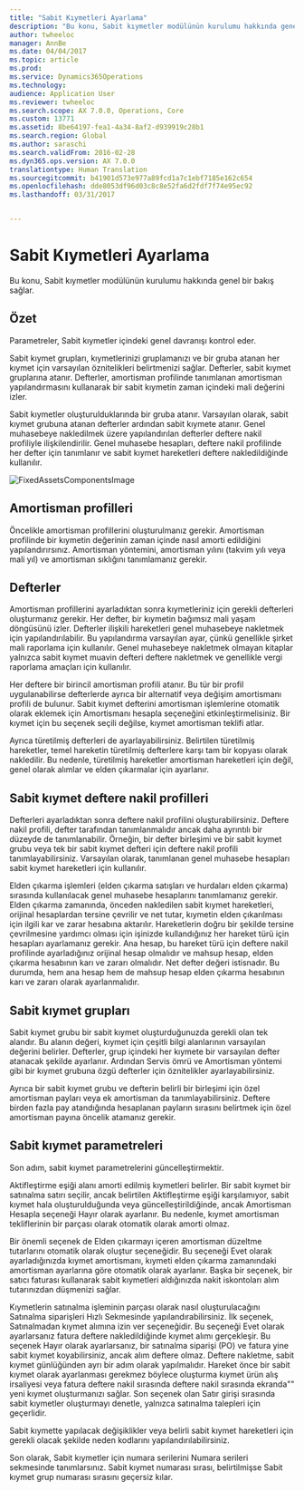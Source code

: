 ```yaml
---
title: "Sabit Kıymetleri Ayarlama"
description: "Bu konu, Sabit kıymetler modülünün kurulumu hakkında genel bir bakış sağlar."
author: twheeloc
manager: AnnBe
ms.date: 04/04/2017
ms.topic: article
ms.prod: 
ms.service: Dynamics365Operations
ms.technology: 
audience: Application User
ms.reviewer: twheeloc
ms.search.scope: AX 7.0.0, Operations, Core
ms.custom: 13771
ms.assetid: 8be64197-fea1-4a34-8af2-d939919c28b1
ms.search.region: Global
ms.author: saraschi
ms.search.validFrom: 2016-02-28
ms.dyn365.ops.version: AX 7.0.0
translationtype: Human Translation
ms.sourcegitcommit: b41901d573e977a89fcd1a7c1ebf7185e162c654
ms.openlocfilehash: dde8053df96d03c8c8e52fa6d2fdf7f74e95ec92
ms.lasthandoff: 03/31/2017


---
```


# <a name="set-up-fixed-assets"></a>Sabit Kıymetleri Ayarlama

Bu konu, Sabit kıymetler modülünün kurulumu hakkında genel bir bakış sağlar.

<a name="overview"></a>Özet
--------
Parametreler, Sabit kıymetler içindeki genel davranışı kontrol eder.

Sabit kıymet grupları, kıymetlerinizi gruplamanızı ve bir gruba atanan her kıymet için varsayılan öznitelikleri belirtmenizi sağlar. Defterler, sabit kıymet gruplarına atanır. Defterler, amortisman profilinde tanımlanan amortisman yapılandırmasını kullanarak bir sabit kıymetin zaman içindeki mali değerini izler.

Sabit kıymetler oluşturulduklarında bir gruba atanır. Varsayılan olarak, sabit kıymet grubuna atanan defterler ardından sabit kıymete atanır. Genel muhasebeye nakledilmek üzere yapılandırılan defterler deftere nakil profiliyle ilişkilendirilir. Genel muhasebe hesapları, deftere nakil profilinde her defter için tanımlanır ve sabit kıymet hareketleri deftere nakledildiğinde kullanılır. 

![FixedAssetsComponentsImage](./media/FAComponents_Updated.png)

## <a name="depreciation-profiles"></a>Amortisman profilleri
Öncelikle amortisman profillerini oluşturulmanız gerekir. Amortisman profilinde bir kıymetin değerinin zaman içinde nasıl amorti edildiğini yapılandırırsınız. Amortisman yöntemini, amortisman yılını (takvim yılı veya mali yıl) ve amortisman sıklığını tanımlamanız gerekir.

## <a name="books"></a>Defterler
Amortisman profillerini ayarladıktan sonra kıymetleriniz için gerekli defterleri oluşturmanız gerekir. Her defter, bir kıymetin bağımsız mali yaşam döngüsünü izler. Defterler ilişkili hareketleri genel muhasebeye nakletmek için yapılandırılabilir. Bu yapılandırma varsayılan ayar, çünkü genellikle şirket mali raporlama için kullanılır. Genel muhasebeye nakletmek olmayan kitaplar yalnızca sabit kıymet muavin defteri deftere nakletmek ve genellikle vergi raporlama amaçları için kullanılır.

Her deftere bir birincil amortisman profili atanır. Bu tür bir profil uygulanabilirse defterlerde ayrıca bir alternatif veya değişim amortismanı profili de bulunur. Sabit kıymet defterini amortisman işlemlerine otomatik olarak eklemek için Amortismanı hesapla seçeneğini etkinleştirmelisiniz. Bir kıymet için bu seçenek seçili değilse, kıymet amortisman teklifi atlar.

Ayrıca türetilmiş defterleri de ayarlayabilirsiniz. Belirtilen türetilmiş hareketler, temel hareketin türetilmiş defterlere karşı tam bir kopyası olarak nakledilir. Bu nedenle, türetilmiş hareketler amortisman hareketleri için değil, genel olarak alımlar ve elden çıkarmalar için ayarlanır.

## <a name="fixed-asset-posting-profiles"></a>Sabit kıymet deftere nakil profilleri
Defterleri ayarladıktan sonra deftere nakil profilini oluşturabilirsiniz. Deftere nakil profili, defter tarafından tanımlanmalıdır ancak daha ayrıntılı bir düzeyde de tanımlanabilir. Örneğin, bir defter birleşimi ve bir sabit kıymet grubu veya tek bir sabit kıymet defteri için deftere nakil profili tanımlayabilirsiniz. Varsayılan olarak, tanımlanan genel muhasebe hesapları sabit kıymet hareketleri için kullanılır.

Elden çıkarma işlemleri (elden çıkarma satışları ve hurdaları elden çıkarma) sırasında kullanılacak genel muhasebe hesaplarını tanımlamanız gerekir. Elden çıkarma zamanında, önceden nakledilen sabit kıymet hareketleri, orijinal hesaplardan tersine çevrilir ve net tutar, kıymetin elden çıkarılması için ilgili kar ve zarar hesabına aktarılır. Hareketlerin doğru bir şekilde tersine çevrilmesine yardımcı olması için işinizde kullandığınız her hareket türü için hesapları ayarlamanız gerekir. Ana hesap, bu hareket türü için deftere nakil profilinde ayarladığınız orijinal hesap olmalıdır ve mahsup hesap, elden çıkarma hesabının karı ve zararı olmalıdır. Net defter değeri istisnadır. Bu durumda, hem ana hesap hem de mahsup hesap elden çıkarma hesabının karı ve zararı olarak ayarlanmalıdır.

## <a name="fixed-asset-groups"></a>Sabit kıymet grupları
Sabit kıymet grubu bir sabit kıymet oluşturduğunuzda gerekli olan tek alandır. Bu alanın değeri, kıymet için çeşitli bilgi alanlarının varsayılan değerini belirler. Defterler, grup içindeki her kıymete bir varsayılan defter atanacak şekilde ayarlanır. Ardından Servis ömrü ve Amortisman yöntemi gibi bir kıymet grubuna özgü defterler için öznitelikler ayarlayabilirsiniz.

Ayrıca bir sabit kıymet grubu ve defterin belirli bir birleşimi için özel amortisman payları veya ek amortisman da tanımlayabilirsiniz. Deftere birden fazla pay atandığında hesaplanan payların sırasını belirtmek için özel amortisman payına öncelik atamanız gerekir.

## <a name="fixed-asset-parameters"></a>Sabit kıymet parametreleri
Son adım, sabit kıymet parametrelerini güncelleştirmektir.

Aktifleştirme eşiği alanı amorti edilmiş kıymetleri belirler. Bir sabit kıymet bir satınalma satırı seçilir, ancak belirtilen Aktifleştirme eşiği karşılamıyor, sabit kıymet hala oluşturulduğunda veya güncelleştirildiğinde, ancak Amortisman Hesapla seçeneği Hayır olarak ayarlanır. Bu nedenle, kıymet amortisman tekliflerinin bir parçası olarak otomatik olarak amorti olmaz.

Bir önemli seçenek de Elden çıkarmayı içeren amortisman düzeltme tutarlarını otomatik olarak oluştur seçeneğidir. Bu seçeneği Evet olarak ayarladığınızda kıymet amortismanı, kıymeti elden çıkarma zamanındaki amortisman ayarlarına göre otomatik olarak ayarlanır. Başka bir seçenek, bir satıcı faturası kullanarak sabit kıymetleri aldığınızda nakit iskontoları alım tutarınızdan düşmenizi sağlar.

Kıymetlerin satınalma işleminin parçası olarak nasıl oluşturulacağını Satınalma siparişleri Hızlı Sekmesinde yapılandırabilirsiniz. İlk seçenek, Satınalmadan kıymet alımına izin ver seçeneğidir. Bu seçeneği Evet olarak ayarlarsanız fatura deftere nakledildiğinde kıymet alımı gerçekleşir. Bu seçenek Hayır olarak ayarlarsanız, bir satınalma siparişi (PO) ve fatura yine sabit kıymet koyabilirsiniz, ancak alım deftere olmaz. Deftere nakletme, sabit kıymet günlüğünden ayrı bir adım olarak yapılmalıdır. Hareket önce bir sabit kıymet olarak ayarlanması gerekmez böylece oluşturma kıymet ürün alış irsaliyesi veya fatura deftere nakil sırasında deftere nakil sırasında ekranda"" yeni kıymet oluşturmanızı sağlar. Son seçenek olan Satır girişi sırasında sabit kıymetler oluşturmayı denetle, yalnızca satınalma talepleri için geçerlidir.

Sabit kıymette yapılacak değişiklikler veya belirli sabit kıymet hareketleri için gerekli olacak şekilde neden kodlarını yapılandırılabilirsiniz.

Son olarak, Sabit kıymetler için numara serilerini Numara serileri sekmesinde tanımlarsınız. Sabit kıymet numarası sırası, belirtilmişse Sabit kıymet grup numarası sırasını geçersiz kılar.


